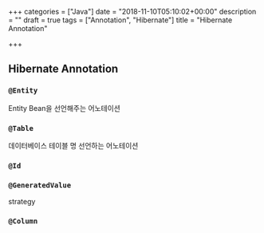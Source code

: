 +++
categories = ["Java"]
date = "2018-11-10T05:10:02+00:00"
description = ""
draft = true
tags = ["Annotation", "Hibernate"]
title = "Hibernate Annotation"

+++
## Hibernate Annotation

### `@Entity`

Entity Bean을 선언해주는 어노테이션

### `@Table`

데이터베이스 테이블 명 선언하는 어노테이션

### `@Id`

### `@GeneratedValue`

strategy

### `@Column`